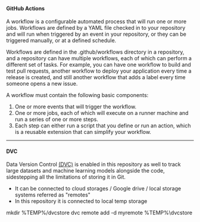 #### GitHub Actions
A workflow is a configurable automated process that will run one or more jobs. Workflows are defined by a YAML file checked in to your repository and will run when triggered by an event in your repository, or they can be triggered manually, or at a defined schedule.

Workflows are defined in the .github/workflows directory in a repository, and a repository can have multiple workflows, each of which can perform a different set of tasks. For example, you can have one workflow to build and test pull requests, another workflow to deploy your application every time a release is created, and still another workflow that adds a label every time someone opens a new issue.

A workflow must contain the following basic components:
1. One or more events that will trigger the workflow.
2. One or more jobs, each of which will execute on a runner machine and run a series of one or more steps.
3. Each step can either run a script that you define or run an action, which is a reusable extension that can simplify your workflow.

---

#### DVC
Data Version Control [(DVC)](https://dvc.org/doc/start?tab=Windows-Cmd-) is enabled in this repository as well to track large datasets and machine learning models alongside the code, sidestepping all the limitations of storing it in Git.
- It can be connected to cloud storages / Google drive / local storage systems referred as "remotes"
- In this repository it is connected to local temp storage

mkdir %TEMP%/dvcstore
dvc remote add -d myremote %TEMP%\dvcstore